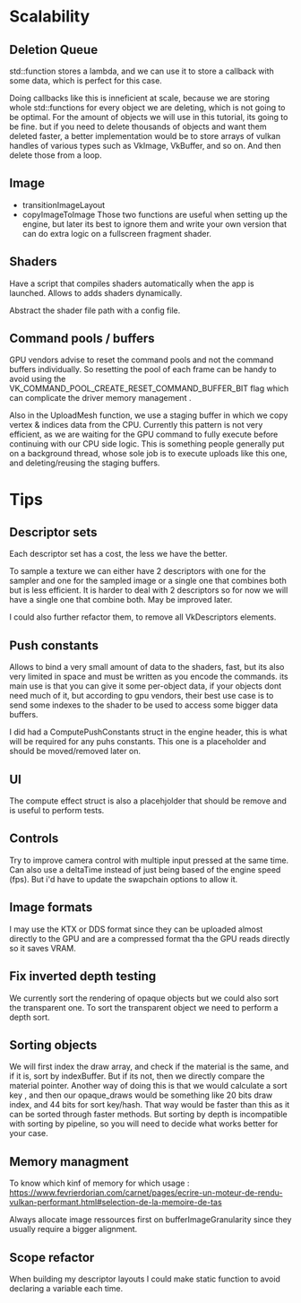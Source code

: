 # Scalability

## Deletion Queue

std::function stores a lambda, and we can use it to store a callback with some data, which is perfect for this case.

Doing callbacks like this is inneficient at scale, because we are storing whole std::functions for every object we are deleting, which is not going to be optimal. For the amount of objects we will use in this tutorial, its going to be fine. but if you need to delete thousands of objects and want them deleted faster, a better implementation would be to store arrays of vulkan handles of various types such as VkImage, VkBuffer, and so on. And then delete those from a loop.

## Image

- transitionImageLayout
- copyImageToImage
  Those two functions are useful when setting up the engine, but later its best to ignore them and write your own version that can do extra logic on a fullscreen fragment shader.

## Shaders

Have a script that compiles shaders automatically when the app is launched. Allows to adds shaders dynamically.

Abstract the shader file path with a config file.

## Command pools / buffers

GPU vendors advise to reset the command pools and not the command buffers individually.
So resetting the pool of each frame can be handy to avoid using the VK_COMMAND_POOL_CREATE_RESET_COMMAND_BUFFER_BIT flag which can complicate the driver memory management .

Also in the UploadMesh function, we use a staging buffer in which we copy vertex & indices data from the CPU. Currently this pattern is not very efficient, as we are waiting for the GPU command to fully execute before continuing with our CPU side logic. This is something people generally put on a background thread, whose sole job is to execute uploads like this one, and deleting/reusing the staging buffers.

# Tips

## Descriptor sets

Each descriptor set has a cost, the less we have the better.

To sample a texture we can either have 2 descriptors with one for the sampler and one for the sampled image or a single one that combines both but is less efficient. It is harder to deal with 2 descriptors so for now we will have a single one that combine both. May be improved later.

I could also further refactor them, to remove all VkDescriptors elements.

## Push constants

Allows to bind a very small amount of data to the shaders, fast, but its also very limited in space and must be written as you encode the commands. its main use is that you can give it some per-object data, if your objects dont need much of it, but according to gpu vendors, their best use case is to send some indexes to the shader to be used to access some bigger data buffers.

I did had a ComputePushConstants struct in the engine header, this is what will be required for any puhs constants. This one is a placeholder and should be moved/removed later on.

## UI
The compute effect struct is also a placehjolder that should be remove and is useful to perform tests.

## Controls
Try to improve camera control with multiple input pressed at the same time.
Can also use a deltaTime instead of just being based of the engine speed (fps). But i'd have to update the swapchain options to allow it.

## Image formats
I may use the KTX or DDS format since they can be uploaded almost directly to the GPU and are a compressed format tha the GPU reads directly so it saves VRAM.

## Fix inverted depth testing
We currently sort the rendering of opaque objects but we could also sort the transparent one. To sort the transparent object we need to perform a depth sort.

## Sorting objects
We will first index the draw array, and check if the material is the same, and if it is, sort by indexBuffer. But if its not, then we directly compare the material pointer. Another way of doing this is that we would calculate a sort key , and then our opaque_draws would be something like 20 bits draw index, and 44 bits for sort key/hash. That way would be faster than this as it can be sorted through faster methods.
But sorting by depth is incompatible with sorting by pipeline, so you will need to decide what works better for your case.

## Memory managment
To know which kinf of memory for which usage :
https://www.fevrierdorian.com/carnet/pages/ecrire-un-moteur-de-rendu-vulkan-performant.html#selection-de-la-memoire-de-tas

Always allocate image ressources first on bufferImageGranularity since they usually require a bigger alignment.

## Scope refactor
When building my descriptor layouts I could make static function to avoid declaring a variable each time.
